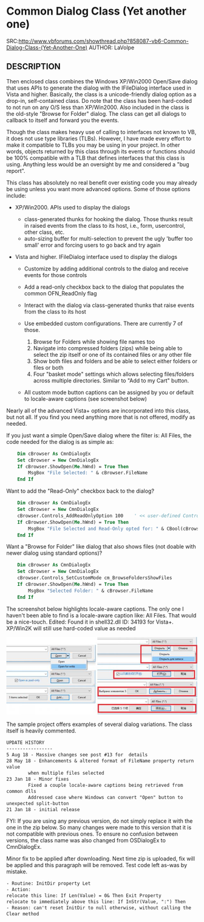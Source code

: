 # Common Dialog Class (Yet another one)

SRC:http://www.vbforums.com/showthread.php?858087-vb6-Common-Dialog-Class-(Yet-Another-One)
AUTHOR: LaVolpe

## DESCRIPTION


Then enclosed class combines the Windows XP/Win2000 Open/Save dialog that uses APIs to generate the dialog with the IFileDialog interface used in Vista and higher. Basically, the class is a unicode-friendly dialog option as a drop-in, self-contained class. Do note that the class has been hard-coded to not run on any O/S less than XP/Win2000. Also included in the class is the old-style "Browse for Folder" dialog. The class can get all dialogs to callback to itself and forward you the events.

Though the class makes heavy use of calling to interfaces not known to VB, it does not use type libraries (TLBs). However, I have made every effort to make it compatible to TLBs you may be using in your project. In other words, objects returned by this class through its events or functions should be 100% compatible with a TLB that defines interfaces that this class is using. Anything less would be an oversight by me and considered a "bug report".

This class has absolutely no real benefit over existing code you may already be using unless you want more advanced options. Some of those options include:

* XP/Win2000. APIs used to display the dialogs
    * class-generated thunks for hooking the dialog. Those thunks result in raised events from the class to its host, i.e., form, usercontrol, other class, etc.
    * auto-sizing buffer for multi-selection to prevent the ugly 'buffer too small' error and forcing users to go back and try again

* Vista and higher. IFileDialog interface used to display the dialogs
    * Customize by adding additional controls to the dialog and receive events for those controls
    * Add a read-only checkbox back to the dialog that populates the common OFN_ReadOnly flag
    * Interact with the dialog via class-generated thunks that raise events from the class to its host
    * Use embedded custom configurations. There are currently 7 of those.

        1. Browse for Folders while showing file names too
        2. Navigate into compressed folders (zips) while being able to select the zip itself or one of its contained files or any other file
        3. Show both files and folders and be able to select either folders or files or both
        4. Four "basket mode" settings which allows selecting files/folders across multiple directories. Similar to "Add to my Cart" button.

    * All custom mode button captions can be assigned by you or default to locale-aware captions (see screenshot below)

Nearly all of the advanced Vista+ options are incorporated into this class, but not all. If you find you need anything more that is not offered, modify as needed.

If you just want a simple Open/Save dialog where the filter is: All Files, the code needed for the dialog is as simple as:

```vb
    Dim cBrowser As CmnDialogEx
    Set cBrowser = New CmnDialogEx
    If cBrowser.ShowOpen(Me.hWnd) = True Then
        MsgBox "File Selected: " & cBrowser.FileName
    End If
```

Want to add the "Read-Only" checkbox back to the dialog?

```vb
    Dim cBrowser As CmnDialogEx
    Set cBrowser = New CmnDialogEx
    cBrowser.Controls_AddReadOnlyOption 100    ' << user-defined Control ID
    If cBrowser.ShowOpen(Me.hWnd) = True Then
        MsgBox "File Selected and Read-Only opted for: " & CBool(cBrowser.Flags And Dlg_ReadOnly)
    End If
```


Want a "Browse for Folder" like dialog that also shows files (not doable with newer dialog using standard options)?

```vb
    Dim cBrowser As CmnDialogEx
    Set cBrowser = New CmnDialogEx
    cBrowser.Controls_SetCustomMode cm_BrowseFoldersShowFiles
    If cBrowser.ShowOpen(Me.hWnd) = True Then
        MsgBox "Selected Folder: " & cBrowser.FileName
    End If
```


The screenshot below highlights locale-aware captions. The only one I haven't been able to find is a locale-aware caption like: All Files. That would be a nice-touch.
Edited: Found it in shell32.dll ID: 34193 for Vista+. XP/Win2K will still use hard-coded value as needed

![dlg](Dialog.jpg)

The sample project offers examples of several dialog variations. The class itself is heavily commented.

```
UPDATE HISTORY
-----------------
5 Aug 18 - Massive changes see post #13 for  details
28 May 18 - Enhancements & altered format of FileName property return value 
        when multiple files selected
23 Jan 18 - Minor fixes
        Fixed a couple locale-aware captions being retrieved from common dlls
        Addressed case where Windows can convert "Open" button to unexpected split-button
21 Jan 18 - initial release
```


FYI: If you are using any previous version, do not simply replace it with the one in the zip below. So many changes were made to this version that it is not compatible with previous ones. To ensure no confusion between versions, the class name was also changed from OSDialogEx to CmnDialogEx.

Minor fix to be applied after downloading. Next time zip is uploaded, fix will be applied and this paragraph will be removed. Test code left as-was by mistake.

```
- Routine: InitDir property Let
- Action:
relocate this line: If Len(Value) = 0& Then Exit Property
relocate to immediately above this line: If InStr(Value, ":") Then
- Reason: can't reset InitDir to null otherwise, without calling the Clear method
```


